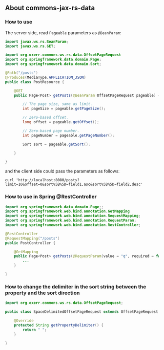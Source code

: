 ## About commons-jax-rs-data

### How to use

The server side, read `Pageable` parameters as `@BeanParam`:

```java
import javax.ws.rs.BeanParam;
import javax.ws.rs.GET;

import org.oxerr.commons.ws.rs.data.OffsetPageRequest
import org.springframework.data.domain.Page;
import org.springframework.data.domain.Sort;

@Path("/posts")
@Produces(MediaType.APPLICATION_JSON)
public class PostResource {

	@GET
	public Page<Post> getPosts(@BeanParam OffsetPageRequest pageable) {

		// The page size, same as limit.
		int pageSize = pageable.getPageSize();

		// Zero-based offset.
		long offset = pageable.getOffset();

		// Zero-based page number.
		int pageNumber = pageable.getPageNumber();

		Sort sort = pageable.getSort();

	}

}
```

and the client side could pass the parameters as follows:

```shell
curl 'http://localhost:8080/posts?limit=10&offset=0&sort%5B%5D=field1,asc&sort%5B%5D=field2,desc'
```

### How to use in Spring @RestController

```java
import org.springframework.data.domain.Page;;
import org.springframework.web.bind.annotation.GetMapping
import org.springframework.web.bind.annotation.RequestMapping;
import org.springframework.web.bind.annotation.RequestParam;
import org.springframework.web.bind.annotation.RestController;

@RestController
@RequestMapping("/posts")
public PostController {

	@GetMapping
	public Page<Post> getPosts(@RequestParam(value = "q", required = false) String q, SpaceDelimitedOffsetPageRequest pageable) {
		...
	}

}
```

### How to change the delimiter in the sort string between the property and the sort direction

```java
import org.oxerr.commons.ws.rs.data.OffsetPageRequest;

public class SpaceDelimitedOffsetPageRequest extends OffsetPageRequest {

	@Override
	protected String getPropertyDelimiter() {
		return " ";
	}

}
```
